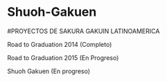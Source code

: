 # Shuoh-Gakuen

#PROYECTOS DE SAKURA GAKUIN LATINOAMERICA

Road to Graduation 2014 (Completo)

Road to Graduation 2015 (En Progreso)

Shuoh Gakuen (En progreso)





